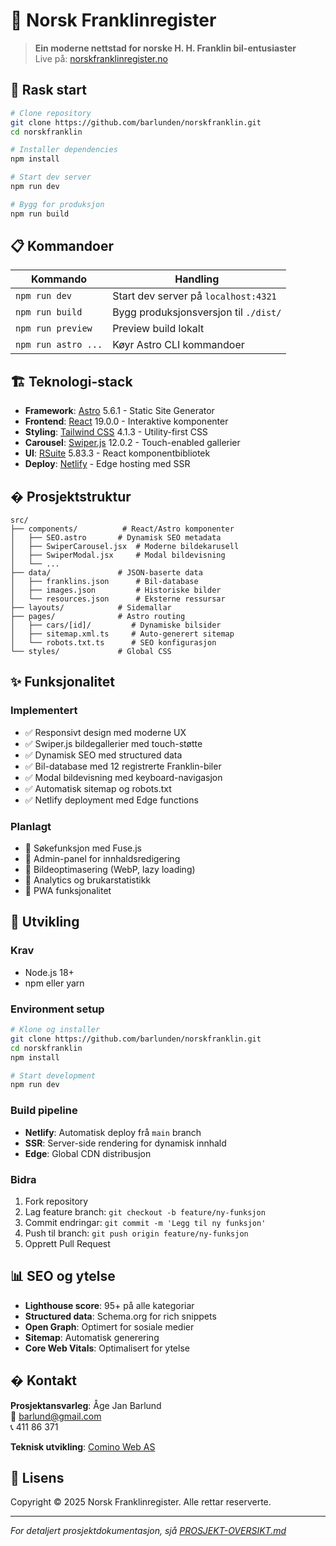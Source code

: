 # 🚗 Norsk Franklinregister

> **Ein moderne nettstad for norske H. H. Franklin bil-entusiaster**  
> Live på: [norskfranklinregister.no](https://norskfranklinregister.no)

## 🚀 Rask start

```bash
# Clone repository
git clone https://github.com/barlunden/norskfranklin.git
cd norskfranklin

# Installer dependencies
npm install

# Start dev server
npm run dev

# Bygg for produksjon
npm run build
```

## 📋 Kommandoer

| Kommando | Handling |
|----------|----------|
| `npm run dev` | Start dev server på `localhost:4321` |
| `npm run build` | Bygg produksjonsversjon til `./dist/` |
| `npm run preview` | Preview build lokalt |
| `npm run astro ...` | Køyr Astro CLI kommandoer |

## 🏗 Teknologi-stack

- **Framework**: [Astro](https://astro.build) 5.6.1 - Static Site Generator
- **Frontend**: [React](https://react.dev) 19.0.0 - Interaktive komponenter  
- **Styling**: [Tailwind CSS](https://tailwindcss.com) 4.1.3 - Utility-first CSS
- **Carousel**: [Swiper.js](https://swiperjs.com) 12.0.2 - Touch-enabled gallerier
- **UI**: [RSuite](https://rsuitejs.com) 5.83.3 - React komponentbibliotek
- **Deploy**: [Netlify](https://netlify.com) - Edge hosting med SSR

## � Prosjektstruktur

```
src/
├── components/          # React/Astro komponenter
│   ├── SEO.astro       # Dynamisk SEO metadata
│   ├── SwiperCarousel.jsx  # Moderne bildekarusell
│   ├── SwiperModal.jsx     # Modal bildevisning
│   └── ...
├── data/               # JSON-baserte data
│   ├── franklins.json      # Bil-database
│   ├── images.json         # Historiske bilder
│   └── resources.json      # Eksterne ressursar
├── layouts/            # Sidemallar
├── pages/              # Astro routing
│   ├── cars/[id]/         # Dynamiske bilsider
│   ├── sitemap.xml.ts     # Auto-generert sitemap
│   └── robots.txt.ts      # SEO konfigurasjon
└── styles/             # Global CSS
```

## ✨ Funksjonalitet

### **Implementert**
- ✅ Responsivt design med moderne UX
- ✅ Swiper.js bildegallerier med touch-støtte
- ✅ Dynamisk SEO med structured data
- ✅ Bil-database med 12 registrerte Franklin-biler
- ✅ Modal bildevisning med keyboard-navigasjon
- ✅ Automatisk sitemap og robots.txt
- ✅ Netlify deployment med Edge functions

### **Planlagt**
- 🔄 Søkefunksjon med Fuse.js
- 🔄 Admin-panel for innhaldsredigering
- 🔄 Bildeoptimasering (WebP, lazy loading)
- 🔄 Analytics og brukarstatistikk
- 🔄 PWA funksjonalitet

## 🔧 Utvikling

### **Krav**
- Node.js 18+ 
- npm eller yarn

### **Environment setup**
```bash
# Klone og installer
git clone https://github.com/barlunden/norskfranklin.git
cd norskfranklin
npm install

# Start development
npm run dev
```

### **Build pipeline**
- **Netlify**: Automatisk deploy frå `main` branch
- **SSR**: Server-side rendering for dynamisk innhald
- **Edge**: Global CDN distribusjon

### **Bidra**
1. Fork repository
2. Lag feature branch: `git checkout -b feature/ny-funksjon`
3. Commit endringar: `git commit -m 'Legg til ny funksjon'`
4. Push til branch: `git push origin feature/ny-funksjon`
5. Opprett Pull Request

## 📊 SEO og ytelse

- **Lighthouse score**: 95+ på alle kategoriar
- **Structured data**: Schema.org for rich snippets
- **Open Graph**: Optimert for sosiale medier
- **Sitemap**: Automatisk generering
- **Core Web Vitals**: Optimalisert for ytelse

## � Kontakt

**Prosjektansvarleg**: Åge Jan Barlund  
📧 barlund@gmail.com  
📞 411 86 371

**Teknisk utvikling**: [Comino Web AS](https://cominoweb.no)

## 📄 Lisens

Copyright © 2025 Norsk Franklinregister. Alle rettar reserverte.

---

*For detaljert prosjektdokumentasjon, sjå [PROSJEKT-OVERSIKT.md](./PROSJEKT-OVERSIKT.md)*
